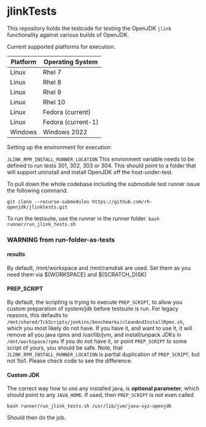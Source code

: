 # jlinkTests

This repository holds the testcode for testing the OpenJDK `jlink` 
functionality against various builds of OpenJDK. 

Current supported platforms for execution.

| Platform | Operating System            | 
|----------|-----------------------------|
| Linux    | Rhel 7                      |
| Linux    | Rhel 8                      |
| Linux    | Rhel 9                      |
| Linux    | Rhel 10                     |
|Linux     | Fedora (current)            |
|Linux     | Fedora (current-1)          |
| Windows  | Windows 2022                |

Setting up the environment for execution:


`JLINK_RPM_INSTALL_RUNNER_LOCATION` This envionment variable needs to be
defined to run tests 301, 302, 303 or 304. This should point to a 
folder that will support uninstall and install OpenJDK off the 
host-under-test.

To pull down the whole codebase including the submodule 
test runner issue the following command.

`git clone --recurse-submodules https://github.com/rh-openjdk/jlinktests.git`

To run the testsuite, use the runner in the runner folder.
`bash runner/run_jlink_tests.sh`

### WARNING from run-folder-as-tests
#### results
By default, /mnt/workspace and /mnt/ramdisk are used. Set them as you need them via ${WORKSPACE} and ${SCRATCH_DISK}
#### PREP_SCRIPT
By default, the scripting is trying to execute `PREP_SCRIPT`, to allow you custom preparation of system/jdk before testsuite is run.
For legacy reasons, this defaults to `/mnt/shared/TckScripts/jenkins/benchmarks/cleanAndInstallRpms.sh`, which you most likely do not have.
If you have it, and want to use it, it will remove all you java rpms and /usr/lib/jvm, and install/unpack JDKs in `/mnt/workspace/rpms`
If you do not have it, or point `PREP_SCRIPT` to some script of yours, you should  be safe.
Note, that `JLINK_RPM_INSTALL_RUNNER_LOCATION` is partial duplication of `PREP_SCRIPT`,  but not 1to1. Please check code to see the difference.
#### Custom JDK
The correct way how to use any installed java, is **optional parameter**, which should point to any `JAVA_HOME`. If used, then `PREP_SCRIPT` is not even called
```
bash runner/run_jlink_tests.sh /usr/lib/jvm/java-xyz-openjdk
```
Should then do the job.
